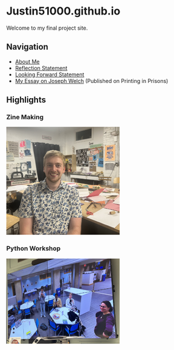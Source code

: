 # Justin51000.github.io
Welcome to my final project site.

## Navigation
- [About Me](aboutme.html)
- [Reflection Statement](statement.html)
- [Looking Forward Statement](lookingforward.html)
- [My Essay on Joseph Welch](https://printinginprisons.org/blog/sewardj/) (Published on Printing in Prisons)

## Highlights
### Zine Making
<img src="IMG_2508.jpg" alt="Zine Making" width="300" />

### Python Workshop
<img src="IMG_2971.jpg" alt="Python Workshop" width="300" />
